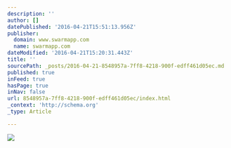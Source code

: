 ```yaml
---
description: ''
author: []
datePublished: '2016-04-21T15:51:13.956Z'
publisher:
  domain: www.swarmapp.com
  name: swarmapp.com
dateModified: '2016-04-21T15:20:31.443Z'
title: ''
sourcePath: _posts/2016-04-21-8548957a-7ff8-4218-900f-edff461d05ec.md
published: true
inFeed: true
hasPage: true
inNav: false
url: 8548957a-7ff8-4218-900f-edff461d05ec/index.html
_context: 'http://schema.org'
_type: Article

---
```

![](https://irs2.4sqi.net/img/general/590x442/101266_n09jfXpl3AhU1FT5-74z61YUrNpi6OWTkYTpS42ivwI.jpg)